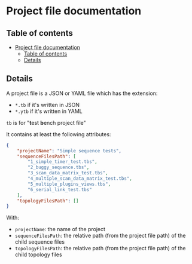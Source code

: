 <!--
SPDX-FileCopyrightText: 2024 Benoit Rolandeau <benoit.rolandeau@allcircuits.com>

SPDX-License-Identifier: LicenseRef-ALLCircuits-ACT-1.1
-->

# Project file documentation

## Table of contents

- [Project file documentation](#project-file-documentation)
  - [Table of contents](#table-of-contents)
  - [Details](#details)

## Details

A project file is a JSON or YAML file which has the extension:

- `*.tb` if it's written in JSON
- `*.ytb` if it's written in YAML

`tb` is for "**t**est **b**ench project file"

It contains at least the following attributes:

```json
{
    "projectName": "Simple sequence tests",
    "sequenceFilesPath": [
        "1_simple_timer_test.tbs",
        "2_buggy_sequence.tbs",
        "3_scan_data_matrix_test.tbs",
        "4_multiple_scan_data_matrix_test.tbs",
        "5_multiple_plugins_views.tbs",
        "6_serial_link_test.tbs"
    ],
    "topologyFilesPath": []
}
```

With:

- `projectName`: the name of the project
- `sequenceFilesPath`: the relative path (from the project file path) of the child sequence files
- `topologyFilesPath`: the relative path (from the project file path) of the child topology files
